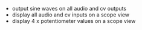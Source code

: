 * output sine waves on all audio and cv outputs
* display all audio and cv inputs on a scope view
* display 4 x potentiometer values on a scope view
